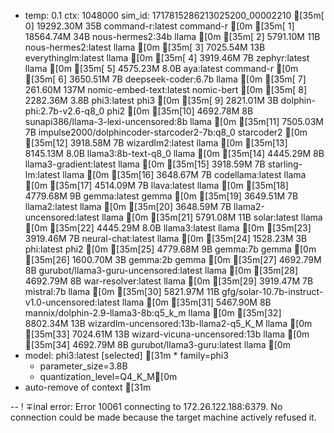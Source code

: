 * temp: 0.1 ctx: 1048000 sim_id: 1717815286213025200_00002210
[35m[ 0] 19292.30M 35B  command-r:latest                 command-r   [0m
[35m[ 1] 18564.74M 34B  nous-hermes2:34b                 llama       [0m
[35m[ 2] 5791.10M 11B  nous-hermes2:latest              llama       [0m
[35m[ 3] 7025.54M 13B  everythinglm:latest              llama       [0m
[35m[ 4] 3919.46M 7B   zephyr:latest                    llama       [0m
[35m[ 5] 4575.23M 8.0B aya:latest                       command-r   [0m
[35m[ 6] 3650.51M 7B   deepseek-coder:6.7b              llama       [0m
[35m[ 7] 261.60M 137M nomic-embed-text:latest          nomic-bert  [0m
[35m[ 8] 2282.36M 3.8B phi3:latest                      phi3        [0m
[35m[ 9] 2821.01M 3B   dolphin-phi:2.7b-v2.6-q8_0       phi2        [0m
[35m[10] 4692.78M 8B   sunapi386/llama-3-lexi-uncensored:8b llama       [0m
[35m[11] 7505.03M 7B   impulse2000/dolphincoder-starcoder2-7b:q8_0 starcoder2  [0m
[35m[12] 3918.58M 7B   wizardlm2:latest                 llama       [0m
[35m[13] 8145.13M 8.0B llama3:8b-text-q8_0              llama       [0m
[35m[14] 4445.29M 8B   llama3-gradient:latest           llama       [0m
[35m[15] 3918.59M 7B   starling-lm:latest               llama       [0m
[35m[16] 3648.67M 7B   codellama:latest                 llama       [0m
[35m[17] 4514.09M 7B   llava:latest                     llama       [0m
[35m[18] 4779.68M 9B   gemma:latest                     gemma       [0m
[35m[19] 3649.51M 7B   llama2:latest                    llama       [0m
[35m[20] 3648.59M 7B   llama2-uncensored:latest         llama       [0m
[35m[21] 5791.08M 11B  solar:latest                     llama       [0m
[35m[22] 4445.29M 8.0B llama3:latest                    llama       [0m
[35m[23] 3919.46M 7B   neural-chat:latest               llama       [0m
[35m[24] 1528.23M 3B   phi:latest                       phi2        [0m
[35m[25] 4779.68M 9B   gemma:7b                         gemma       [0m
[35m[26] 1600.70M 3B   gemma:2b                         gemma       [0m
[35m[27] 4692.79M 8B   gurubot/llama3-guru-uncensored:latest llama       [0m
[35m[28] 4692.79M 8B   war-resolver:latest              llama       [0m
[35m[29] 3919.47M 7B   mistral:7b                       llama       [0m
[35m[30] 5821.97M 11B  gfg/solar-10.7b-instruct-v1.0-uncensored:latest llama       [0m
[35m[31] 5467.90M 8B   mannix/dolphin-2.9-llama3-8b:q5_k_m llama       [0m
[35m[32] 8802.34M 13B  wizardlm-uncensored:13b-llama2-q5_K_M llama       [0m
[35m[33] 7024.61M 13B  wizard-vicuna-uncensored:13b     llama       [0m
[35m[34] 4692.79M 8B   gurubot/llama3-guru:latest       llama       [0m
* model: phi3:latest [selected]
[31m	* family=phi3
	* parameter_size=3.8B
	* quantization_level=Q4_K_M[0m
* auto-remove of context
[31m

--
! ∓inal error: Error 10061 connecting to 172.26.122.188:6379. No connection could be made because the target machine actively refused it.
